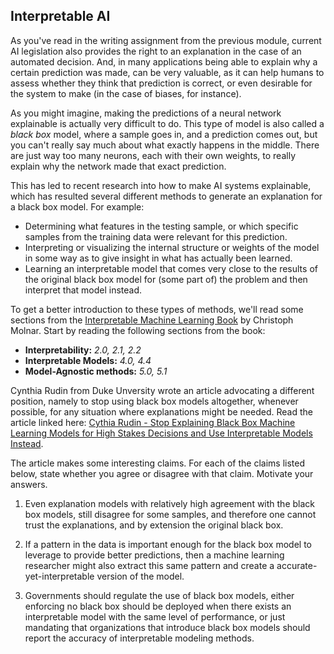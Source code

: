 
## Interpretable AI

As you've read in the writing assignment from the previous module, current AI
legislation also provides the right to an explanation in the case of an
automated decision. And, in many applications being able to explain why a
certain prediction was made, can be very valuable, as it can help humans to
assess whether they think that prediction is correct, or even desirable for the
system to make (in the case of biases, for instance).

As you might imagine, making the predictions of a neural network explainable is
actually very difficult to do. This type of model is also called a *black box*
model, where a sample goes in, and a prediction comes out, but you can't really
say much about what exactly happens in the middle. There are just way too many
neurons, each with their own weights, to really explain why the network made
that exact prediction.

This has led to recent research into how to make AI systems explainable, which
has resulted several different methods to generate an explanation for a
black box model. For example:

* Determining what features in the testing sample, or which specific samples
from the training data were relevant for this prediction.
* Interpreting or visualizing the internal structure or weights of the model in
some way as to give insight in what has actually been learned.
* Learning an interpretable model that comes very close to the results of 
the original black box model for (some part of) the problem and then interpret
that model instead.

To get a better introduction to these types of methods, we'll read some
sections from the
[Interpretable Machine Learning Book](https://christophm.github.io/interpretable-ml-book/)
by Christoph Molnar. Start by reading the following sections from the book:

* **Interpretability:** *2.0, 2.1, 2.2*
* **Interpretable Models:** *4.0, 4.4*
* **Model-Agnostic methods:** *5.0, 5.1*


Cynthia Rudin from Duke Unversity wrote an article advocating a different
position, namely to stop using black box models altogether, whenever possible,
for any situation where explanations might be needed. Read the article linked
here:
[Cythia Rudin - Stop Explaining Black Box Machine Learning Models for High Stakes Decisions and Use Interpretable Models Instead](https://arxiv.org/abs/1811.10154).

The article makes some interesting claims. For each of the claims listed below,
state whether you agree or disagree with that claim. Motivate your answers.

1. Even explanation models with relatively high agreement with the black box
models, still disagree for some samples, and therefore one cannot trust the
explanations, and by extension the original black box.

2. If a pattern in the data is important enough for the black box model to
leverage to provide better predictions, then a machine learning researcher
might also extract this same pattern and create a accurate-yet-interpretable
version of the model.

3. Governments should regulate the use of black box models, either enforcing no
black box should be deployed when there exists an interpretable model with the
same level of performance, or just mandating that organizations that introduce
black box models should report the accuracy of interpretable modeling methods.


